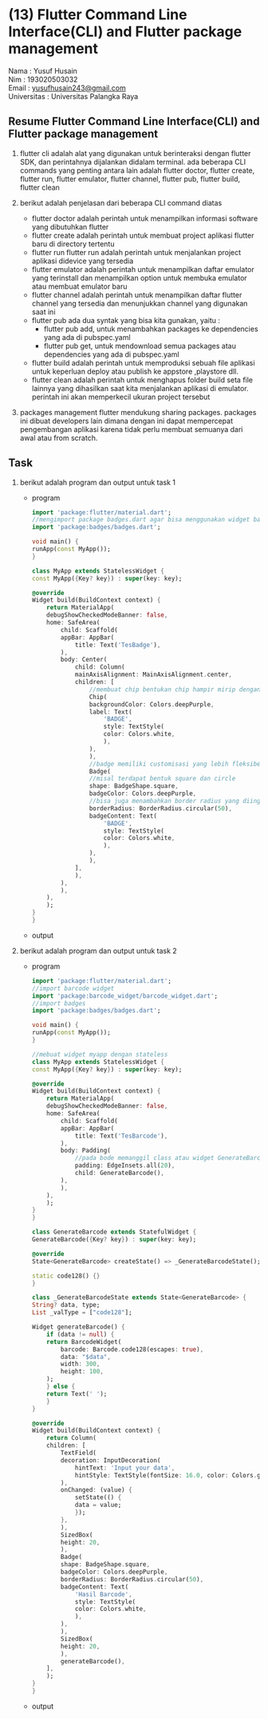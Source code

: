 # (13) Flutter Command Line Interface(CLI) and Flutter package management

Nama : Yusuf Husain <br>
Nim : 193020503032 <br>
Email : yusufhusain243@gmail.com <br>
Universitas : Universitas Palangka Raya

## Resume Flutter Command Line Interface(CLI) and Flutter package management

1. flutter cli adalah alat yang digunakan untuk berinteraksi dengan flutter SDK, dan perintahnya dijalankan didalam terminal. ada beberapa CLI commands yang penting antara lain adalah flutter doctor, flutter create, flutter run, flutter emulator, flutter channel, flutter pub, flutter build, flutter clean
2. berikut adalah penjelasan dari beberapa CLI command diatas

   - flutter doctor
     adalah perintah untuk menampilkan informasi software yang dibutuhkan flutter
   - flutter create
     adalah perintah untuk membuat project aplikasi flutter baru di directory tertentu
   - flutter run
     flutter run adalah perintah untuk menjalankan project aplikasi didevice yang tersedia
   - flutter emulator
     adalah perintah untuk menampilkan daftar emulator yang terinstall dan menampilkan option untuk membuka emulator atau membuat emulator baru
   - flutter channel
     adalah perintah untuk menampilkan daftar flutter channel yang tersedia dan menunjukkan channel yang digunakan saat ini
   - flutter pub
     ada dua syntak yang bisa kita gunakan, yaitu :
     - flutter pub add, untuk menambahkan packages ke dependencies yang ada di pubspec.yaml
     - flutter pub get, untuk mendownload semua packages atau dependencies yang ada di pubspec.yaml
   - flutter build
     adalah perintah untuk memproduksi sebuah file aplikasi untuk keperluan deploy atau publish ke appstore ,playstore dll.
   - flutter clean
     adalah perintah untuk menghapus folder build seta file lainnya yang dihasilkan saat kita menjalankan aplikasi di emulator. perintah ini akan memperkecil ukuran project tersebut

3. packages management
   flutter mendukung sharing packages. packages ini dibuat developers lain dimana dengan ini dapat mempercepat pengembangan aplikasi karena tidak perlu membuat semuanya dari awal atau from scratch.

## Task

1. berikut adalah program dan output untuk task 1

   - program

     ```dart
     import 'package:flutter/material.dart';
     //mengimport package badges.dart agar bisa menggunakan widget badge
     import 'package:badges/badges.dart';

     void main() {
     runApp(const MyApp());
     }

     class MyApp extends StatelessWidget {
     const MyApp({Key? key}) : super(key: key);

     @override
     Widget build(BuildContext context) {
         return MaterialApp(
         debugShowCheckedModeBanner: false,
         home: SafeArea(
             child: Scaffold(
             appBar: AppBar(
                 title: Text('TesBadge'),
             ),
             body: Center(
                 child: Column(
                 mainAxisAlignment: MainAxisAlignment.center,
                 children: [
                     //membuat chip bentukan chip hampir mirip dengan badge namun memiliki ukuran yang agak besar meskipun padding diset menjadi 0
                     Chip(
                     backgroundColor: Colors.deepPurple,
                     label: Text(
                         'BADGE',
                         style: TextStyle(
                         color: Colors.white,
                         ),
                     ),
                     ),
                     //badge memiliki customisasi yang lebih fleksibel
                     Badge(
                     //misal terdapat bentuk square dan circle
                     shape: BadgeShape.square,
                     badgeColor: Colors.deepPurple,
                     //bisa juga menambahkan border radius yang diinginkan
                     borderRadius: BorderRadius.circular(50),
                     badgeContent: Text(
                         'BADGE',
                         style: TextStyle(
                         color: Colors.white,
                         ),
                     ),
                     ),
                 ],
                 ),
             ),
             ),
         ),
         );
     }
     }

     ```

   - output

2. berikut adalah program dan output untuk task 2

   - program

     ```dart
     import 'package:flutter/material.dart';
     //import barcode widget
     import 'package:barcode_widget/barcode_widget.dart';
     //import badges
     import 'package:badges/badges.dart';

     void main() {
     runApp(const MyApp());
     }

     //mebuat widget myapp dengan stateless
     class MyApp extends StatelessWidget {
     const MyApp({Key? key}) : super(key: key);

     @override
     Widget build(BuildContext context) {
         return MaterialApp(
         debugShowCheckedModeBanner: false,
         home: SafeArea(
             child: Scaffold(
             appBar: AppBar(
                 title: Text('TesBarcode'),
             ),
             body: Padding(
                 //pada bode memanggil class atau widget GenerateBarcode
                 padding: EdgeInsets.all(20),
                 child: GenerateBarcode(),
             ),
             ),
         ),
         );
     }
     }

     class GenerateBarcode extends StatefulWidget {
     GenerateBarcode({Key? key}) : super(key: key);

     @override
     State<GenerateBarcode> createState() => _GenerateBarcodeState();

     static code128() {}
     }

     class _GenerateBarcodeState extends State<GenerateBarcode> {
     String? data, type;
     List _valType = ["code128"];

     Widget generateBarcode() {
         if (data != null) {
         return BarcodeWidget(
             barcode: Barcode.code128(escapes: true),
             data: "$data",
             width: 300,
             height: 100,
         );
         } else {
         return Text(' ');
         }
     }

     @override
     Widget build(BuildContext context) {
         return Column(
         children: [
             TextField(
             decoration: InputDecoration(
                 hintText: 'Input your data',
                 hintStyle: TextStyle(fontSize: 16.0, color: Colors.grey),
             ),
             onChanged: (value) {
                 setState(() {
                 data = value;
                 });
             },
             ),
             SizedBox(
             height: 20,
             ),
             Badge(
             shape: BadgeShape.square,
             badgeColor: Colors.deepPurple,
             borderRadius: BorderRadius.circular(50),
             badgeContent: Text(
                 'Hasil Barcode',
                 style: TextStyle(
                 color: Colors.white,
                 ),
             ),
             ),
             SizedBox(
             height: 20,
             ),
             generateBarcode(),
         ],
         );
     }
     }

     ```

   - output
